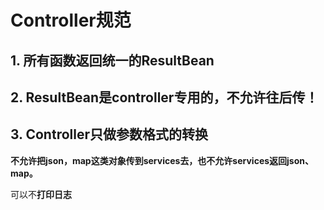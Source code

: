 # Controller规范

## 1. **所有函数返回统一的ResultBean**

## **2. ResultBean是controller专用的，不允许往后传！**

## **3. Controller只做参数格式的转换**

**不允许把json，map这类对象传到services去，也不允许services返回json、map。**

可以不**打印日志**

